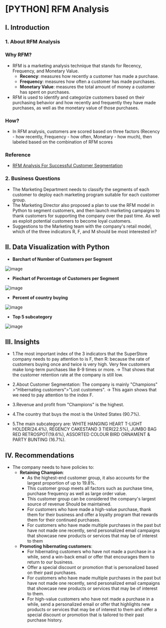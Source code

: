 # [PYTHON] RFM Analysis
## I. Introduction
### 1. About RFM Analysis
### Why RFM?
- RFM is a marketing analysis technique that stands for Recency, Frequency, and Monetary Value.
  - **Recency**: measures how recently a customer has made a purchase.
  - **Frequency**: measures how often a customer has made purchases.
  - **Monetary Value**: measures the total amount of money a customer has spent on purchases.
- RFM is used to identify and categorize customers based on their purchasing behavior and how recently and frequently they have made purchases, as well as the monetary value of those purchases.
### How?
- In RFM analysis, customers are scored based on three factors (Recency - how recently, Frequency - how often, Monetary - how much), then labeled based on the combination of RFM scores
### Reference
- [RFM Analysis For Successful Customer Segmentation](https://www.putler.com/rfm-analysis)

### 2. Business Questions
- The Marketing Department needs to classify the segments of each customer to deploy each marketing program suitable for each customer group.
- The Marketing Director also proposed a plan to use the RFM model in Python to segment customers, and then launch marketing campaigns to thank customers for supporting the company over the past time. As well as exploit potential customers to become loyal customers.
- Suggestions to the Marketing team with the company's retail model, which of the three indicators R, F, and M should be most interested in?

## II. Data Visualization with Python
- **Barchart of Number of Customers per Segment**

![image](https://github.com/user-attachments/assets/3787c6ab-e884-481d-ad20-441b80ecfa70)

- **Piechart of Percentage of Customers per Segment**

![image](https://github.com/user-attachments/assets/04a6cd8e-af23-4e9b-8b1f-fafada553ffe)

- **Percent of country buying**

![image](https://github.com/user-attachments/assets/d069c0a1-64a0-4e36-8490-ebf9f0453255)

- **Top 5 subcategory**

![image](https://github.com/user-attachments/assets/03ed559c-afca-4e6e-8b80-52b134521962)

## III. Insights
- 1.The most important index of the 3 indicators that the SuperStore company needs to pay attention to is F, then R: because the rate of customers buying once and twice is very high. Very few customers make long-term purchases like 8-9 times or more.
     -> That shows that the customer retention rate at the company is still low.
     
- 2.About Customer Segmentation: The company is mainly "Champions" >"Hibernating customers">"Lost customers".
    -> This again shows that we need to pay attention to the index F.
  
- 3.Revenue and profit from "Champions" is the highest.

- 4.The country that buys the most is the United States (90.7%).
  
- 5.The main subcategory are: WHITE HANGING HEART T-LIGHT HOLDER(24.4%), REGENCY CAKESTAND 3 TIER(22.5%), JUMBO BAG RED RETROSPOT(19.6%), ASSORTED COLOUR BIRD ORNAMENT & PARTY BUNTING (16.7%).
## IV. Recommendations
- The company needs to have policies to:
  - **Retaining Champion**:
    - As the highest-end customer group, it also accounts for the largest proportion of up to 19.8%.
    - This customer group meets all factors such as purchase time, purchase frequency as well as large order value.
    - This customer group can be considered the company's largest source of revenue
Should be maintained.
    - For customers who have made a high-value purchase, thank them for their business and offer a loyalty program that rewards them for their continued purchases.
    - For customers who have made multiple purchases in the past but have not made one recently, send personalized email campaigns that showcase new products or services that may be of interest to them
  - **Promoting hibernating customers**:
    - For hibernating customers who have not made a purchase in a while, send a win-back email or offer that encourages them to return to our business.
    - Offer a special discount or promotion that is personalized based on their past purchases.
    - For customers who have made multiple purchases in the past but have not made one recently, send personalized email campaigns that showcase new products or services that may be of interest to them.
    - For high-value customers who have not made a purchase in a while, send a personalized email or offer that highlights new products or services that may be of interest to them and offer a special discount or promotion that is tailored to their past purchase history.


